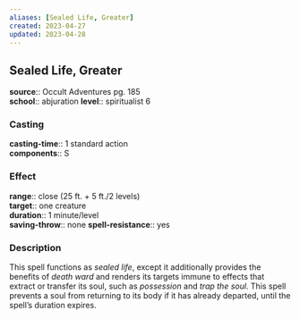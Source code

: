 ```yaml
---
aliases: [Sealed Life, Greater]
created: 2023-04-27
updated: 2023-04-28
---
```


## Sealed Life, Greater

**source**:: Occult Adventures pg. 185  
**school**:: abjuration
**level**:: spiritualist 6

### Casting

**casting-time**:: 1 standard action  
**components**:: S

### Effect

**range**:: close (25 ft. + 5 ft./2 levels)  
**target**:: one creature  
**duration**:: 1 minute/level  
**saving-throw**:: none
**spell-resistance**:: yes

### Description

This spell functions as *sealed life*, except it additionally provides the benefits of *death ward* and renders its targets immune to effects that extract or transfer its soul, such as *possession* and *trap the soul*. This spell prevents a soul from returning to its body if it has already departed, until the spell’s duration expires.
